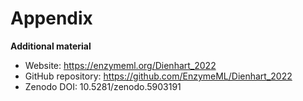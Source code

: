 # Appendix

__Additional material__  
* Website: https://enzymeml.org/Dienhart_2022  
* GitHub repository: https://github.com/EnzymeML/Dienhart_2022  
* Zenodo DOI: 10.5281/zenodo.5903191
